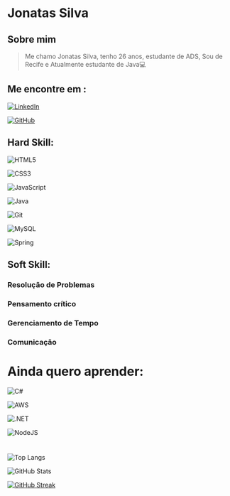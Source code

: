 # Jonatas Silva

## Sobre mim

> Me chamo Jonatas Silva, tenho 26 anos, estudante de ADS, Sou de Recife e Atualmente estudante de Java💻

## Me encontre em :

[![LinkedIn](https://img.shields.io/badge/LinkedIn-0077B5?style=for-the-badge&logo=linkedin&logoColor=white)](https://www.linkedin.com/in/jonatas-silva-a37b52217/)


[![GitHub](https://img.shields.io/badge/GitHub-100000?style=for-the-badge&logo=github&logoColor=white)](https://github.com/Jonatas2402)


## Hard Skill:
![HTML5](https://img.shields.io/badge/HTML5-E34F26?style=for-the-badge&logo=html5&logoColor=white)

![CSS3](https://img.shields.io/badge/CSS3-1572B6?style=for-the-badge&logo=css3&logoColor=white)

![JavaScript](https://img.shields.io/badge/JavaScript-F7DF1E?style=for-the-badge&logo=javascript&logoColor=black)

![Java](https://img.shields.io/badge/java-%23ED8B00.svg?style=for-the-badge&logo=openjdk&logoColor=white)

![Git](https://img.shields.io/badge/GIT-E44C30?style=for-the-badge&logo=git&logoColor=white)

![MySQL](https://img.shields.io/badge/MySQL-00000F?style=for-the-badge&logo=mysql&logoColor=white)

![Spring](https://img.shields.io/badge/spring-%236DB33F.svg?style=for-the-badge&logo=spring&logoColor=white)



## Soft Skill:

### Resolução de Problemas

### Pensamento crítico

### Gerenciamento de Tempo

### Comunicação


# Ainda quero aprender:



![C#](https://img.shields.io/badge/C%23-239120?style=for-the-badge&logo=c-sharp&logoColor=white)

![AWS](https://img.shields.io/badge/AWS-000.svg?style=for-the-badge&logo=amazon-aws&logoColor=white)

![.NET](https://img.shields.io/badge/.NET-5C2D91?style=for-the-badge&logo=.net&logoColor=white)

![NodeJS](https://img.shields.io/badge/node.js-6DA55F?style=for-the-badge&logo=node.js&logoColor=white)

#
#

![Top Langs](https://github-readme-stats-git-masterrstaa-rickstaa.vercel.app/api/top-langs/?username=Jonatas2402&bg_color=000&border_color=30A3DC&title_color=E94D5F&text_color=FFF)

![GitHub Stats](https://github-readme-stats.vercel.app/api?username=Jonatas2402&theme=transparent&bg_color=000&border_color=30A3DC&show_icons=true&icon_color=30A3DC&title_color=E94D5F&text_color=FFF)

[![GitHub Streak](https://streak-stats.demolab.com/?user=Jonatas2402&theme=bear&background=000&border=30A3DC&dates=FFF)](https://git.io/streak-stat)
